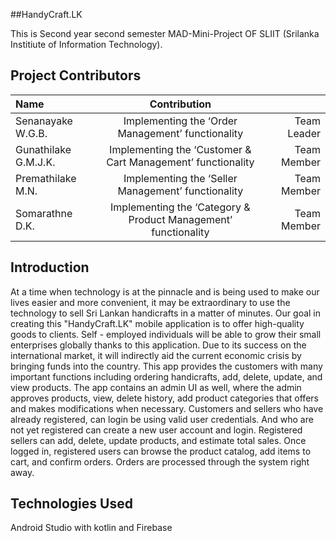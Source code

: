 ##HandyCraft.LK

This is Second year second semester MAD-Mini-Project OF SLIIT (Srilanka Institiute of Information Technology).

## Project Contributors


|   Name | Contribution||
| :---         |     :---:      |          ---: |
| Senanayake W.G.B.  | Implementing the ‘Order Management’ functionality  | Team Leader |
| Gunathilake G.M.J.K.  | Implementing the ‘Customer & Cart Management’ functionality | Team Member  |
| Premathilake M.N.   | Implementing the ‘Seller Management’ functionality | Team Member  |
| Somarathne D.K.   | Implementing the ‘Category & Product Management’ functionality  | Team Member     |


## Introduction

At a time when technology is at the pinnacle and is being used to make our lives easier
and more convenient, it may be extraordinary to use the technology to sell Sri Lankan
handicrafts in a matter of minutes. Our goal in creating this "HandyCraft.LK" mobile
application is to offer high-quality goods to clients. Self - employed individuals will be
able to grow their small enterprises globally thanks to this application. Due to its success
on the international market, it will indirectly aid the current economic crisis by bringing
funds into the country. This app provides the customers with many important functions
including ordering handicrafts, add, delete, update, and view products. The app contains
an admin UI as well, where the admin approves products, view, delete history, add
product categories that offers and makes modifications when necessary. Customers and
sellers who have already registered, can login be using valid user credentials. And who
are not yet registered can create a new user account and login. Registered sellers can
add, delete, update products, and estimate total sales. Once logged in, registered users
can browse the product catalog, add items to cart, and confirm orders. Orders are
processed through the system right away.


## Technologies Used

Android Studio with kotlin and Firebase
